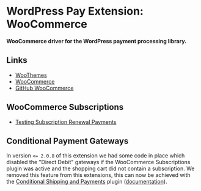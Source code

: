 # WordPress Pay Extension: WooCommerce

**WooCommerce driver for the WordPress payment processing library.**

## Links

*	[WooThemes](http://www.woothemes.com/)
*	[WooCommerce](http://www.woothemes.com/woocommerce/)
*	[GitHub WooCommerce](https://github.com/woothemes/woocommerce)

## WooCommerce Subscriptions

*	[Testing Subscription Renewal Payments](https://docs.woocommerce.com/document/testing-subscription-renewal-payments/)

## Conditional Payment Gateways

In version `<= 2.0.8` of this extension we had some code in place which disabled
the "Direct Debit" gateways if the WooCommerce Subscriptions plugin was active
and the shopping cart did not contain a subscription. We removed this feature 
from this extensions, this can now be achieved with the
[Conditional Shipping and Payments][1] plugin ([documentation][2]).

[1]: https://woocommerce.com/products/woocommerce-conditional-shipping-and-payments/
[2]: https://docs.woocommerce.com/document/woocommerce-conditional-shipping-and-payments/
